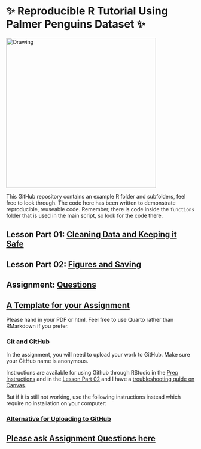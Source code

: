 # ✨ Reproducible R Tutorial Using Palmer Penguins Dataset ✨

<img src="https://allisonhorst.github.io/palmerpenguins/reference/figures/lter_penguins.png" alt="Drawing" style="width: 400px;"/>

This GitHub repository contains an example R folder and subfolders, feel free to look through. The code here has been written to demonstrate reproducible, reuseable code.
Remember, there is code inside the `functions` folder that is used in the main script, so look for the code there. 

## Lesson Part 01: [Cleaning Data and Keeping it Safe](https://github.com/LydiaFrance/Reproducible_Figures_R/blob/newMT2024/lesson_notebook01_goodcoding.ipynb) 

## Lesson Part 02: [Figures and Saving](https://github.com/LydiaFrance/Reproducible_Figures_R/blob/newMT2024/lesson_notebook02_goodfigures.ipynb)

## Assignment: [Questions](https://github.com/LydiaFrance/Reproducible_Figures_R/blob/lessons/Assignment/assignment_template.pdf)

## [A Template for your Assignment](https://github.com/LydiaFrance/Reproducible_Figures_R/blob/lessons/Assignment/assignment_template.Rmd) 

Please hand in your PDF or html. 
Feel free to use Quarto rather than RMarkdown if you prefer. 

### Git and GitHub

In the assignment, you will need to upload your work to GitHub. Make sure your GitHub name is anonymous. 

Instructions are available for using Github through RStudio in the [Prep Instructions](https://canvas.ox.ac.uk/courses/273641/files/7604348?module_item_id=2848756) 
and in the [Lesson Part 02](https://github.com/LydiaFrance/Reproducible_Figures_R/blob/newMT2024/lesson_notebook02_goodfigures.ipynb)
and I have a [troubleshooting guide on Canvas](https://canvas.ox.ac.uk/courses/273641/discussion_topics/847242). 

But if it is still not working, use the following instructions instead which require no installation on your computer:

### [Alternative for Uploading to GitHub](https://github.com/LydiaFrance/Reproducible_Figures_R/blob/newMT2024/extra_tutorials/github_tutorial.md)

## [Please ask Assignment Questions here](https://canvas.ox.ac.uk/courses/273641/discussion_topics/798921)

